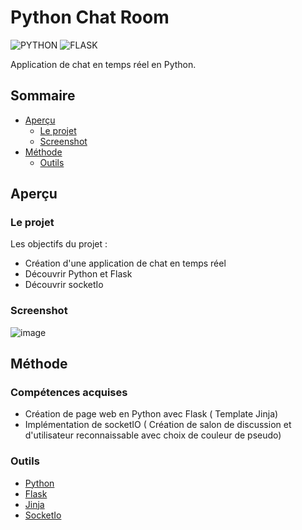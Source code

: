 # Python Chat Room

![PYTHON](https://img.shields.io/badge/Python-3776AB?style=for-the-badge&logo=python&logoColor=white)
![FLASK](https://img.shields.io/badge/Flask-000000?style=for-the-badge&logo=flask&logoColor=white)


Application de chat en temps réel en Python.

## Sommaire

- [Aperçu](#aperçu)
  - [Le projet](#le-projet)
  - [Screenshot](#screenshot)
- [Méthode](#méthode)
  - [Outils](#outils)

## Aperçu

### Le projet

Les objectifs du projet :

- Création d'une application de chat en temps réel
- Découvrir Python et Flask
- Découvrir socketIo

### Screenshot

![image](https://github.com/FlorentRVE/PythonChatRoom/assets/108260642/46a1c039-fa22-428f-9aff-42e5a2f7a786)

## Méthode

### Compétences acquises

- Création de page web en Python avec Flask ( Template Jinja)
- Implémentation de socketIO ( Création de salon de discussion et d'utilisateur reconnaissable avec choix de couleur de pseudo)

### Outils

- [Python](https://www.python.org/)
- [Flask](https://flask.palletsprojects.com/en/2.3.x/)
- [Jinja](https://jinja.palletsprojects.com/en/3.1.x/)
- [SocketIo](https://socket.io/fr/)
